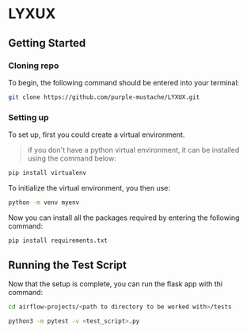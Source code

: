 # LYXUX

## Getting Started

### Cloning repo

To begin, the following command should be entered into your terminal:

```bash
git clone https://github.com/purple-mustache/LYXUX.git
```


### Setting up 

To set up, first you could create a virtual environment. 

>if you don't have a python virtual environment, it can be installed using the command below:

```bash
pip install virtualenv
```

To initialize the virtual environment, you then use:
```bash
python -m venv myenv
```

Now you can install all the packages required by entering the following command:
```bash
pip install requirements.txt
```

## Running the Test Script
Now that the setup is complete, you can run the flask app with thi command:
```bash
cd airflow-projects/<path to directory to be worked with>/tests

python3 -m pytest -v <test_script>.py
```
